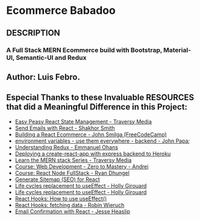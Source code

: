 # Ecommerce Babadoo

## DESCRIPTION
### A Full Stack MERN Ecommerce build with Bootstrap, Material-UI, Semantic-UI and Redux

## Author: Luis Febro.

## Especial Thanks to these Invaluable RESOURCES that did a Meaningful Difference in this Project:
- [Easy Peasy React State Management - Traversy Media](https://www.youtube.com/watch?v=cSUt8b2qapM)
- [Send Emails with React - Shakhor Smith](https://www.youtube.com/watch?v=EPnBO8HgyRU)
- [Building a React Ecommerce - John Smilga (FreeCodeCamp)](https://www.youtube.com/watch?v=wPQ1-33teR4)
- [environment variables - use them everywhere - backend - John Papa](https://medium.com/the-node-js-collection/making-your-node-js-work-everywhere-with-environment-variables-2da8cdf6e786);
- [Understanding Redux - Emmanuel Ohans](https://www.freecodecamp.org/news/understanding-redux-the-worlds-easiest-guide-to-beginning-redux-c695f45546f6)
- [Deploying a create-react-app with express backend to Heroku](https://medium.com/@chloechong.us/how-to-deploy-a-create-react-app-with-an-express-backend-to-heroku-32decfee6d18)
- [Learn the MERN stack Series - Traversy Media](https://www.youtube.com/watch?v=PBTYxXADG_k)
- [Course: Web Development - Zero to Mastery - Andrei ]()
- [Course: React Node FullStack - Ryan Dhungel](https://www.udemy.com/course/react-node-ecommerce/)
- [Generate Sitemap (SEO) for React](https://www.amitsn.com/blog/how-to-generate-a-sitemap-for-your-react-website-with-dynamic-content)
- [Life cycles replacement to useEffect - Holly Girouard](https://alligator.io/react/replacing-component-lifecycles-with-useeffect/)
- [Life cycles replacement to useEffect - Holly Girouard](https://alligator.io/react/replacing-component-lifecycles-with-useeffect/)
- [React Hooks: How to use useEffect()](https://medium.com/javascript-in-plain-english/react-hooks-how-to-use-useeffect-ecea3e90d84f)
- [ React Hooks: fetching data - Robin Wieruch](https://www.robinwieruch.de/react-hooks-fetch-data)
- [ Email Confirmation with React - Jesse Heaslip ](https://blog.bitsrc.io/email-confirmation-with-react-257e5d9de725)